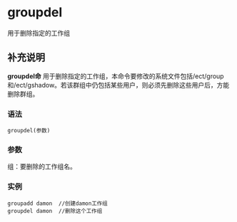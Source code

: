 groupdel
===

用于删除指定的工作组

## 补充说明

**groupdel命** 用于删除指定的工作组，本命令要修改的系统文件包括/ect/group和/ect/gshadow。若该群组中仍包括某些用户，则必须先删除这些用户后，方能删除群组。

### 语法  

```
groupdel(参数)
```

### 参数  

组：要删除的工作组名。

### 实例  

```
groupadd damon  //创建damon工作组
groupdel damon  //删除这个工作组
```
